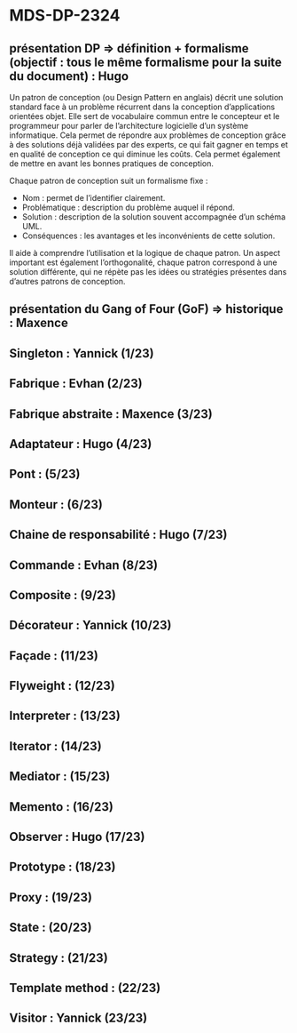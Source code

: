 # MDS-DP-2324

## présentation DP => définition + formalisme (objectif : tous le même formalisme pour la suite du document) : Hugo

Un patron de conception (ou Design Pattern en anglais) décrit une solution standard face à un problème récurrent dans la conception d’applications orientées objet. Elle sert de vocabulaire commun entre le concepteur et le programmeur pour parler de l’architecture logicielle d’un système informatique. 
Cela permet de répondre aux problèmes de conception grâce à des solutions déjà validées par des experts, ce qui fait gagner en temps et en qualité de conception ce qui diminue les coûts. Cela permet également de mettre en avant les bonnes pratiques de conception.

Chaque patron de conception suit un formalisme fixe : 
-	Nom : permet de l’identifier clairement.
-	Problématique : description du problème auquel il répond.
-	Solution : description de la solution souvent accompagnée d’un schéma UML.
-	Conséquences : les avantages et les inconvénients de cette solution.

Il aide à comprendre l’utilisation et la logique de chaque patron. Un aspect important est également l’orthogonalité, chaque patron correspond à une solution différente, qui ne répète pas les idées ou stratégies présentes dans d’autres patrons de conception. 

## présentation du Gang of Four (GoF) => historique : Maxence

## Singleton : Yannick (1/23)

## Fabrique : Evhan (2/23)

## Fabrique abstraite : Maxence (3/23)

## Adaptateur : Hugo (4/23)

## Pont : (5/23)

## Monteur : (6/23)

## Chaine de responsabilité : Hugo (7/23)

## Commande : Evhan (8/23)

## Composite : (9/23)

## Décorateur : Yannick (10/23)

## Façade : (11/23)

## Flyweight : (12/23)

## Interpreter : (13/23)

## Iterator : (14/23)

## Mediator : (15/23)

## Memento : (16/23)

## Observer : Hugo (17/23)

## Prototype : (18/23)

## Proxy : (19/23)

## State : (20/23)

## Strategy : (21/23)

## Template method : (22/23)

## Visitor : Yannick (23/23)
